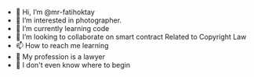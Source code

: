 - 👋 Hi, I’m @mr-fatihoktay
- 👀 I’m interested in photographer.
- 🌱 I’m currently learning code
- 💞️ I’m looking to collaborate on smart contract Related to Copyright Law
- 📫 How to reach me learning
- 💞️ My profession is a lawyer
- 📂 I don't even know where to begin
